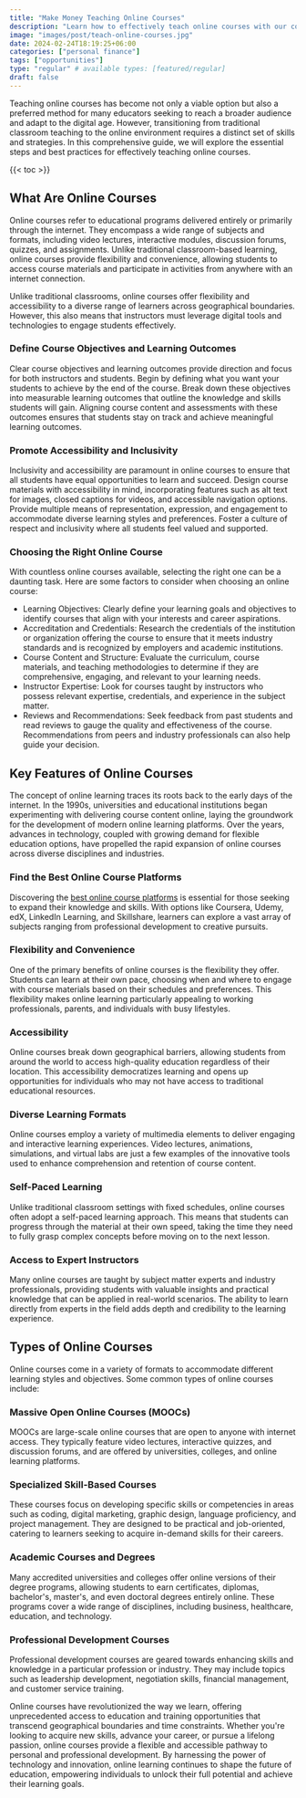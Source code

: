 ```yaml
---
title: "Make Money Teaching Online Courses"
description: "Learn how to effectively teach online courses with our comprehensive guide. Discover strategies for engaging students, fostering community, leveraging technology, and promoting inclusivity."
image: "images/post/teach-online-courses.jpg"
date: 2024-02-24T18:19:25+06:00
categories: ["personal finance"]
tags: ["opportunities"]
type: "regular" # available types: [featured/regular]
draft: false
---
```


Teaching online courses has become not only a viable option but also a preferred method for many educators seeking to reach a broader audience and adapt to the digital age. However, transitioning from traditional classroom teaching to the online environment requires a distinct set of skills and strategies. In this comprehensive guide, we will explore the essential steps and best practices for effectively teaching online courses.

{{< toc >}}

## What Are Online Courses

Online courses refer to educational programs delivered entirely or primarily through the internet. They encompass a wide range of subjects and formats, including video lectures, interactive modules, discussion forums, quizzes, and assignments. Unlike traditional classroom-based learning, online courses provide flexibility and convenience, allowing students to access course materials and participate in activities from anywhere with an internet connection.

Unlike traditional classrooms, online courses offer flexibility and accessibility to a diverse range of learners across geographical boundaries. However, this also means that instructors must leverage digital tools and technologies to engage students effectively.

### Define Course Objectives and Learning Outcomes

Clear course objectives and learning outcomes provide direction and focus for both instructors and students. Begin by defining what you want your students to achieve by the end of the course. Break down these objectives into measurable learning outcomes that outline the knowledge and skills students will gain. Aligning course content and assessments with these outcomes ensures that students stay on track and achieve meaningful learning outcomes.

### Promote Accessibility and Inclusivity

Inclusivity and accessibility are paramount in online courses to ensure that all students have equal opportunities to learn and succeed. Design course materials with accessibility in mind, incorporating features such as alt text for images, closed captions for videos, and accessible navigation options. Provide multiple means of representation, expression, and engagement to accommodate diverse learning styles and preferences. Foster a culture of respect and inclusivity where all students feel valued and supported.

### Choosing the Right Online Course

With countless online courses available, selecting the right one can be a daunting task. Here are some factors to consider when choosing an online course:

- Learning Objectives: Clearly define your learning goals and objectives to identify courses that align with your interests and career aspirations.
- Accreditation and Credentials: Research the credentials of the institution or organization offering the course to ensure that it meets industry standards and is recognized by employers and academic institutions.
- Course Content and Structure: Evaluate the curriculum, course materials, and teaching methodologies to determine if they are comprehensive, engaging, and relevant to your learning needs.
- Instructor Expertise: Look for courses taught by instructors who possess relevant expertise, credentials, and experience in the subject matter.
- Reviews and Recommendations: Seek feedback from past students and read reviews to gauge the quality and effectiveness of the course. Recommendations from peers and industry professionals can also help guide your decision.

## Key Features of Online Courses

The concept of online learning traces its roots back to the early days of the internet. In the 1990s, universities and educational institutions began experimenting with delivering course content online, laying the groundwork for the development of modern online learning platforms. Over the years, advances in technology, coupled with growing demand for flexible education options, have propelled the rapid expansion of online courses across diverse disciplines and industries.

### Find the Best Online Course Platforms

Discovering the [best online course platforms](/blog/best-online-course-platforms) is essential for those seeking to expand their knowledge and skills. With options like Coursera, Udemy, edX, LinkedIn Learning, and Skillshare, learners can explore a vast array of subjects ranging from professional development to creative pursuits.

### Flexibility and Convenience

One of the primary benefits of online courses is the flexibility they offer. Students can learn at their own pace, choosing when and where to engage with course materials based on their schedules and preferences. This flexibility makes online learning particularly appealing to working professionals, parents, and individuals with busy lifestyles.

### Accessibility

Online courses break down geographical barriers, allowing students from around the world to access high-quality education regardless of their location. This accessibility democratizes learning and opens up opportunities for individuals who may not have access to traditional educational resources.

### Diverse Learning Formats

Online courses employ a variety of multimedia elements to deliver engaging and interactive learning experiences. Video lectures, animations, simulations, and virtual labs are just a few examples of the innovative tools used to enhance comprehension and retention of course content.

### Self-Paced Learning

Unlike traditional classroom settings with fixed schedules, online courses often adopt a self-paced learning approach. This means that students can progress through the material at their own speed, taking the time they need to fully grasp complex concepts before moving on to the next lesson.

### Access to Expert Instructors

Many online courses are taught by subject matter experts and industry professionals, providing students with valuable insights and practical knowledge that can be applied in real-world scenarios. The ability to learn directly from experts in the field adds depth and credibility to the learning experience.

## Types of Online Courses

Online courses come in a variety of formats to accommodate different learning styles and objectives. Some common types of online courses include:

### Massive Open Online Courses (MOOCs)

MOOCs are large-scale online courses that are open to anyone with internet access. They typically feature video lectures, interactive quizzes, and discussion forums, and are offered by universities, colleges, and online learning platforms.

### Specialized Skill-Based Courses

These courses focus on developing specific skills or competencies in areas such as coding, digital marketing, graphic design, language proficiency, and project management. They are designed to be practical and job-oriented, catering to learners seeking to acquire in-demand skills for their careers.

### Academic Courses and Degrees

Many accredited universities and colleges offer online versions of their degree programs, allowing students to earn certificates, diplomas, bachelor's, master's, and even doctoral degrees entirely online. These programs cover a wide range of disciplines, including business, healthcare, education, and technology.

### Professional Development Courses

Professional development courses are geared towards enhancing skills and knowledge in a particular profession or industry. They may include topics such as leadership development, negotiation skills, financial management, and customer service training.

Online courses have revolutionized the way we learn, offering unprecedented access to education and training opportunities that transcend geographical boundaries and time constraints. Whether you're looking to acquire new skills, advance your career, or pursue a lifelong passion, online courses provide a flexible and accessible pathway to personal and professional development. By harnessing the power of technology and innovation, online learning continues to shape the future of education, empowering individuals to unlock their full potential and achieve their learning goals.
